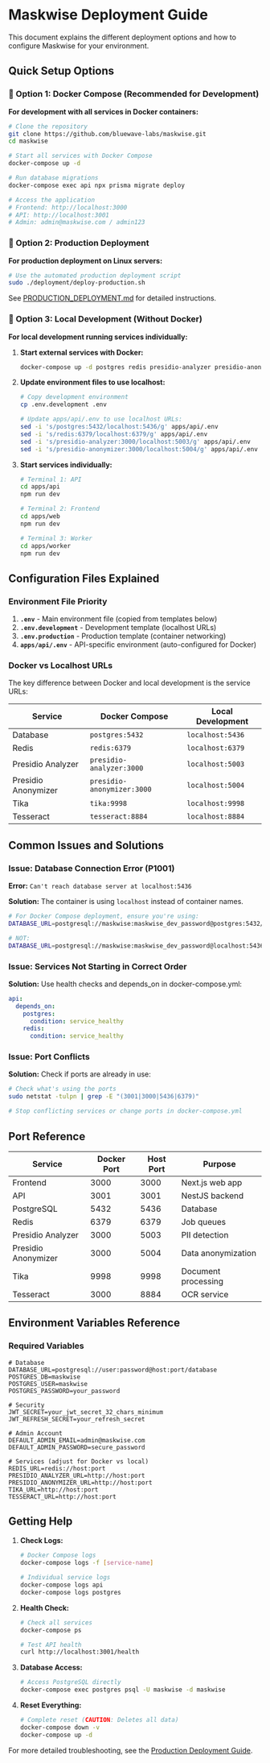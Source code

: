 # Maskwise Deployment Guide

This document explains the different deployment options and how to configure Maskwise for your environment.

## Quick Setup Options

### 🐳 Option 1: Docker Compose (Recommended for Development)

**For development with all services in Docker containers:**

```bash
# Clone the repository
git clone https://github.com/bluewave-labs/maskwise.git
cd maskwise

# Start all services with Docker Compose
docker-compose up -d

# Run database migrations
docker-compose exec api npx prisma migrate deploy

# Access the application
# Frontend: http://localhost:3000
# API: http://localhost:3001
# Admin: admin@maskwise.com / admin123
```

### 🚀 Option 2: Production Deployment

**For production deployment on Linux servers:**

```bash
# Use the automated production deployment script
sudo ./deployment/deploy-production.sh
```

See [PRODUCTION_DEPLOYMENT.md](./PRODUCTION_DEPLOYMENT.md) for detailed instructions.

### 🔧 Option 3: Local Development (Without Docker)

**For local development running services individually:**

1. **Start external services with Docker:**
   ```bash
   docker-compose up -d postgres redis presidio-analyzer presidio-anonymizer tika tesseract
   ```

2. **Update environment files to use localhost:**
   ```bash
   # Copy development environment
   cp .env.development .env
   
   # Update apps/api/.env to use localhost URLs:
   sed -i 's/postgres:5432/localhost:5436/g' apps/api/.env
   sed -i 's/redis:6379/localhost:6379/g' apps/api/.env
   sed -i 's/presidio-analyzer:3000/localhost:5003/g' apps/api/.env
   sed -i 's/presidio-anonymizer:3000/localhost:5004/g' apps/api/.env
   ```

3. **Start services individually:**
   ```bash
   # Terminal 1: API
   cd apps/api
   npm run dev

   # Terminal 2: Frontend
   cd apps/web
   npm run dev

   # Terminal 3: Worker
   cd apps/worker
   npm run dev
   ```

## Configuration Files Explained

### Environment File Priority

1. **`.env`** - Main environment file (copied from templates below)
2. **`.env.development`** - Development template (localhost URLs)
3. **`.env.production`** - Production template (container networking)
4. **`apps/api/.env`** - API-specific environment (auto-configured for Docker)

### Docker vs Localhost URLs

The key difference between Docker and local development is the service URLs:

| Service | Docker Compose | Local Development |
|---------|----------------|-------------------|
| Database | `postgres:5432` | `localhost:5436` |
| Redis | `redis:6379` | `localhost:6379` |
| Presidio Analyzer | `presidio-analyzer:3000` | `localhost:5003` |
| Presidio Anonymizer | `presidio-anonymizer:3000` | `localhost:5004` |
| Tika | `tika:9998` | `localhost:9998` |
| Tesseract | `tesseract:8884` | `localhost:8884` |

## Common Issues and Solutions

### Issue: Database Connection Error (P1001)

**Error:** `Can't reach database server at localhost:5436`

**Solution:** The container is using `localhost` instead of container names.

```bash
# For Docker Compose deployment, ensure you're using:
DATABASE_URL=postgresql://maskwise:maskwise_dev_password@postgres:5432/maskwise

# NOT:
DATABASE_URL=postgresql://maskwise:maskwise_dev_password@localhost:5436/maskwise
```

### Issue: Services Not Starting in Correct Order

**Solution:** Use health checks and depends_on in docker-compose.yml:

```yaml
api:
  depends_on:
    postgres:
      condition: service_healthy
    redis:
      condition: service_healthy
```

### Issue: Port Conflicts

**Solution:** Check if ports are already in use:

```bash
# Check what's using the ports
sudo netstat -tulpn | grep -E "(3001|3000|5436|6379)"

# Stop conflicting services or change ports in docker-compose.yml
```

## Port Reference

| Service | Docker Port | Host Port | Purpose |
|---------|-------------|-----------|---------|
| Frontend | 3000 | 3000 | Next.js web app |
| API | 3001 | 3001 | NestJS backend |
| PostgreSQL | 5432 | 5436 | Database |
| Redis | 6379 | 6379 | Job queues |
| Presidio Analyzer | 3000 | 5003 | PII detection |
| Presidio Anonymizer | 3000 | 5004 | Data anonymization |
| Tika | 9998 | 9998 | Document processing |
| Tesseract | 3000 | 8884 | OCR service |

## Environment Variables Reference

### Required Variables

```env
# Database
DATABASE_URL=postgresql://user:password@host:port/database
POSTGRES_DB=maskwise
POSTGRES_USER=maskwise
POSTGRES_PASSWORD=your_password

# Security
JWT_SECRET=your_jwt_secret_32_chars_minimum
JWT_REFRESH_SECRET=your_refresh_secret

# Admin Account
DEFAULT_ADMIN_EMAIL=admin@maskwise.com
DEFAULT_ADMIN_PASSWORD=secure_password

# Services (adjust for Docker vs local)
REDIS_URL=redis://host:port
PRESIDIO_ANALYZER_URL=http://host:port
PRESIDIO_ANONYMIZER_URL=http://host:port
TIKA_URL=http://host:port
TESSERACT_URL=http://host:port
```

## Getting Help

1. **Check Logs:**
   ```bash
   # Docker Compose logs
   docker-compose logs -f [service-name]
   
   # Individual service logs
   docker-compose logs api
   docker-compose logs postgres
   ```

2. **Health Check:**
   ```bash
   # Check all services
   docker-compose ps
   
   # Test API health
   curl http://localhost:3001/health
   ```

3. **Database Access:**
   ```bash
   # Access PostgreSQL directly
   docker-compose exec postgres psql -U maskwise -d maskwise
   ```

4. **Reset Everything:**
   ```bash
   # Complete reset (CAUTION: Deletes all data)
   docker-compose down -v
   docker-compose up -d
   ```

For more detailed troubleshooting, see the [Production Deployment Guide](./PRODUCTION_DEPLOYMENT.md).